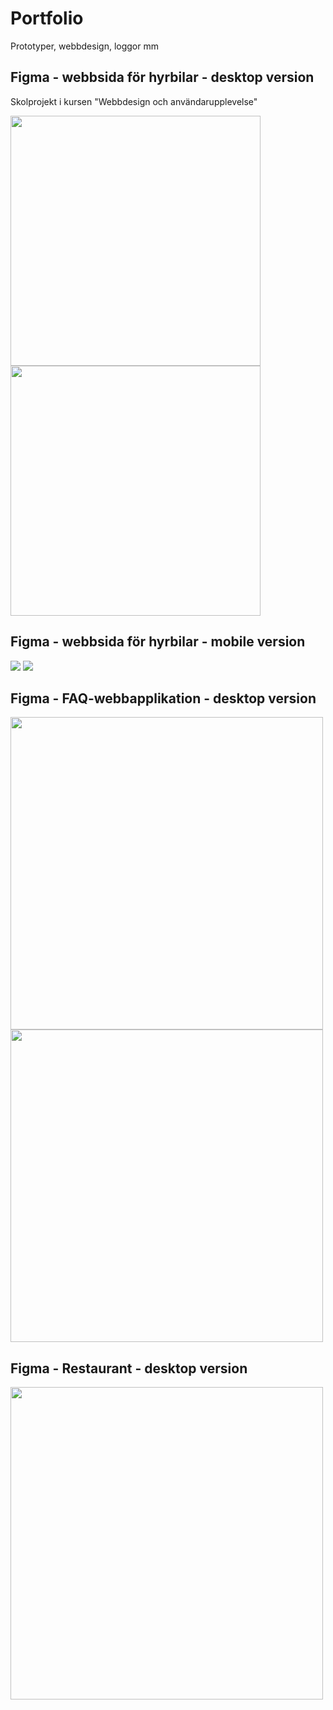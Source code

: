<h1>Portfolio</h1>
Prototyper, webbdesign, loggor mm

<h2>Figma - webbsida för hyrbilar - desktop version</h2>

Skolprojekt i kursen "Webbdesign och användarupplevelse"

<img src="https://github.com/juuliiaazz/Portfolio/assets/92580700/495436a7-b36f-4ade-8000-2b79de912d40" width="400px">
<img src="https://github.com/juuliiaazz/Portfolio/assets/92580700/0e71545a-19d6-4884-9f05-6c45ed3b979a" width="400px">


<h2>Figma - webbsida för hyrbilar - mobile version</h2>

<img src="https://github.com/juuliiaazz/Portfolio/assets/92580700/57ccbd76-f70a-401a-8981-e92cf9267588">
<img src="https://github.com/juuliiaazz/Portfolio/assets/92580700/ce24e80b-8058-4e1e-86c6-b3f02186f111">

<h2>Figma - FAQ-webbapplikation - desktop version</h2>

<img src="https://github.com/juuliiaazz/Portfolio/assets/92580700/5a3017d0-faa0-44c2-a289-89366fd79253" width="500px">
<img src="https://github.com/juuliiaazz/Portfolio/assets/92580700/1a38e543-3ea9-4ae8-bf03-9a4b973f91cf" width="500px">

<h2>Figma - Restaurant - desktop version</h2>

<img src="https://github.com/juuliiaazz/Portfolio/assets/92580700/8a9fa240-1d22-4a44-a2f1-18acc9467e79" width="500px">

